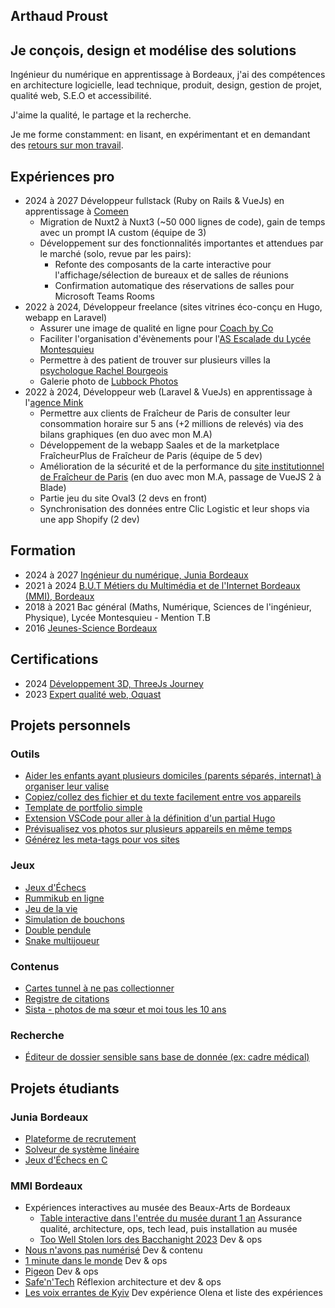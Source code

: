 <article aria-describedby="presentation">
<h1 id="presentation">
  <span title="Prénom" data-cursor="text">Arthaud</span>
  <span title="Nom" data-cursor="text">Proust</span>
</h1>

## Je conçois, design et modélise des solutions

Ingénieur du numérique en apprentissage à Bordeaux, j'ai des compétences en architecture logicielle, lead technique, produit, design, gestion de projet, qualité web, S.E.O et
accessibilité.

J'aime la qualité, le partage et la recherche.

Je me forme constamment: en lisant, en expérimentant et en demandant des [retours sur mon travail](/on-a-travaille-ensemble).

</article>

<article aria-describedby="expériences-pro" class="list-with-dates">

## Expériences pro

- <span>2024 à 2027</span> Développeur fullstack (Ruby on Rails & VueJs) en apprentissage à [Comeen](https://comeen.com)
    - Migration de Nuxt2 à Nuxt3 (~50 000 lignes de code), gain de temps avec un prompt IA custom (équipe de 3)
    - Développement sur des fonctionnalités importantes et attendues par le marché (solo, revue par les pairs):
      - Refonte des composants de la carte interactive pour l'affichage/sélection de bureaux et de salles de réunions
      - Confirmation automatique des réservations de salles pour Microsoft Teams Rooms 
- 2022 à 2024, Développeur freelance (sites vitrines éco-conçu en Hugo, webapp en Laravel)
    - Assurer une image de qualité en ligne pour [Coach by Co](https://coachbyco.fr)
    - Faciliter l'organisation d'évènements pour l'[AS Escalade du Lycée Montesquieu](https://escalade-montesquieu.fr)
    - Permettre à des patient de trouver sur plusieurs villes la [psychologue Rachel Bourgeois](https://rachelbourgeois-psychologue.fr/) 
    - Galerie photo de [Lubbock Photos](https://lubbockphotos.com) 
- 2022 à 2024, Développeur web (Laravel & VueJs) en apprentissage à l'[agence Mink](https://mink-agency.com)
    - Permettre aux clients de Fraîcheur de Paris de consulter leur consommation horaire sur 5 ans (+2 millions de relevés) via des bilans graphiques (en duo avec mon M.A)
    - Développement de la webapp Saales et de la marketplace FraîcheurPlus de Fraîcheur de Paris (équipe de 5 dev)
    - Amélioration de la sécurité et de la performance du [site institutionnel de Fraîcheur de Paris](https://www.fraicheurdeparis.fr/) (en duo avec mon M.A, passage de VueJS 2 à Blade)
    - Partie jeu du site Oval3 (2 devs en front)
    - Synchronisation des données entre Clic Logistic et leur shops via une app Shopify (2 dev)

</article>

<article aria-describedby="formation"  class="list-with-dates">

## Formation

- <span>2024 à 2027</span>
  [Ingénieur du numérique, Junia Bordeaux](https://www.junia.com/fr/formations-admissions/alternance-et-apprentissage/alternance-ingenieur-numerique/)
- <span>2021 à 2024</span>
  [B.U.T Métiers du Multimédia et de l'Internet Bordeaux <abbr>(MMI)</abbr>, Bordeaux](https://mmibordeaux.com)
- <span>2018 à 2021</span>
  <span>Bac général (Maths, Numérique, Sciences de l'ingénieur, Physique), Lycée Montesquieu - Mention T.B</span>
- <span>2016</span>
  [Jeunes-Science Bordeaux](https://www.jeunes-science.asso.fr/)

</article>

<article aria-describedby="certifications" class="list-with-dates">

## Certifications

- <span>2024</span>
  [Développement 3D, ThreeJs Journey](https://threejs-journey.com/certificate/view/37429)
- <span>2023</span>
  [Expert qualité web, Oquast](https://directory.opquast.com/fr/certificates/arthaud-proust/)

</article>

<article aria-describedby="projets-personnels">

## Projets personnels

### Outils

- [Aider les enfants ayant plusieurs domiciles (parents séparés, internat) à organiser leur valise](https://dressing.arthaud.dev)
- [Copiez/collez des fichier et du texte facilement entre vos appareils](https://clipboard.arthaud.dev)
- [Template de portfolio simple](https://github.com/arthaud-proust/simple-portfolio)
- [Extension VSCode pour aller à la définition d'un partial Hugo](https://marketplace.visualstudio.com/items?itemName=arthaud-proust.hugo-partials-defs)
- [Prévisualisez vos photos sur plusieurs appareils en même temps](https://preview.arthaud.dev)
- [Générez les meta-tags pour vos sites](https://metatags.arthaud.dev)

### Jeux

- [Jeux d'Échecs](https://chess.arthaud.dev)
- [Rummikub en ligne](https://rummikub.arthaud.dev)
- [Jeu de la vie](https://life.arthaud.dev)
- [Simulation de bouchons](https://traffic-jam.arthaud.dev)
- [Double pendule](https://pendulum.arthaud.dev)
- [Snake multijoueur](https://snake.arthaud.dev)

### Contenus

- [Cartes tunnel à ne pas collectionner](https://tunnel.arthaud.dev)
- [Registre de citations](https://quoted.arthaud.dev)
- [Sista - photos de ma sœur et moi tous les 10 ans](https://sista.arthaud.dev)

### Recherche

- [Éditeur de dossier sensible sans base de donnée (ex: cadre médical)](https://github.com/arthaud-proust-rd/serverless-form-builder)

</article>

<article aria-describedby="projets-étudiants">

## Projets étudiants

### Junia Bordeaux

- [Plateforme de recrutement](https://juniajobs.arthaud.dev/)
- [Solveur de système linéaire](https://matrix-resolution.netlify.app/)
- [Jeux d'Échecs en C](https://github.com/arthaud-proust/c-chess)

### MMI Bordeaux

- Expériences interactives au musée des Beaux-Arts de Bordeaux
    - [Table interactive dans l'entrée du musée durant 1 an](https://nuit-du-musba.mmibordeaux.com/) Assurance qualité, architecture, ops, tech lead,
      puis installation au musée
    - [Too Well Stolen lors des Bacchanight 2023](https://too-well-stolen.vercel.app/) Dev & ops
- [Nous n'avons pas numérisé](https://nousnavonspasnumerise.mmibordeaux.com/) Dev & contenu
- [1 minute dans le monde](https://1minute.lesorchideesrouges.org/) Dev & ops
- [Pigeon](https://pigeon.ovh/login) Dev & ops
- [Safe'n'Tech](https://safe-n-tech.netlify.app/) Réflexion architecture et dev & ops
- [Les voix errantes de Kyiv](https://les-voix-errantes-de-kyiv.fr/) Dev expérience Olena et liste des expériences

</article>
